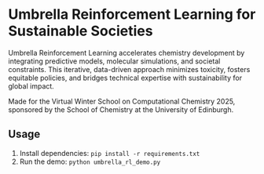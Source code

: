 # Umbrella Reinforcement Learning for Sustainable Societies
Umbrella Reinforcement Learning accelerates chemistry development by integrating predictive models, molecular simulations, and societal constraints. This iterative, data-driven approach minimizes toxicity, fosters equitable policies, and bridges technical expertise with sustainability for global impact. 

Made for the Virtual Winter School on Computational Chemistry 2025, sponsored by the School of Chemistry at the University of Edinburgh.

## Usage
1. Install dependencies: `pip install -r requirements.txt`
2. Run the demo: `python umbrella_rl_demo.py`
